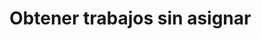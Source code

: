 # Obtener trabajos sin asignar

<api-endpoint openapi-path="../openapi.yaml" endpoint="/trabajos/sin_asignar" method="get"/>